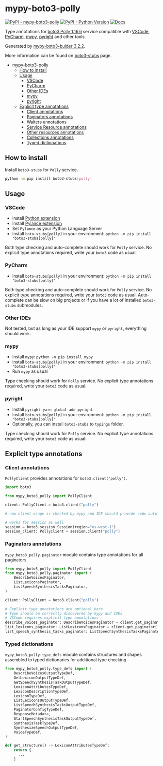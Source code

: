 # mypy-boto3-polly

[![PyPI - mypy-boto3-polly](https://img.shields.io/pypi/v/mypy-boto3-polly.svg?color=blue)](https://pypi.org/project/mypy-boto3-polly)
[![PyPI - Python Version](https://img.shields.io/pypi/pyversions/mypy-boto3-polly.svg?color=blue)](https://pypi.org/project/mypy-boto3-polly)
[![Docs](https://img.shields.io/readthedocs/mypy-boto3-builder.svg?color=blue)](https://mypy-boto3-builder.readthedocs.io/)

Type annotations for
[boto3.Polly 1.16.6](https://boto3.amazonaws.com/v1/documentation/api/1.16.6/reference/services/polly.html#Polly) service
compatible with
[VSCode](https://code.visualstudio.com/),
[PyCharm](https://www.jetbrains.com/pycharm/),
[mypy](https://github.com/python/mypy),
[pyright](https://github.com/microsoft/pyright)
and other tools.

Generated by [mypy-boto3-buider 3.2.2](https://github.com/vemel/mypy_boto3_builder).

More information can be found on [boto3-stubs](https://pypi.org/project/boto3-stubs/) page.

- [mypy-boto3-polly](#mypy-boto3-polly)
  - [How to install](#how-to-install)
  - [Usage](#usage)
    - [VSCode](#vscode)
    - [PyCharm](#pycharm)
    - [Other IDEs](#other-ides)
    - [mypy](#mypy)
    - [pyright](#pyright)
  - [Explicit type annotations](#explicit-type-annotations)
    - [Client annotations](#client-annotations)
    - [Paginators annotations](#paginators-annotations)
    - [Waiters annotations](#waiters-annotations)
    - [Service Resource annotations](#service-resource-annotations)
    - [Other resources annotations](#other-resources-annotations)
    - [Collections annotations](#collections-annotations)
    - [Typed dictionations](#typed-dictionations)

## How to install

Install `boto3-stubs` for `Polly` service.

```bash
python -m pip install boto3-stubs[polly]
```

## Usage

### VSCode

- Install [Python extension](https://marketplace.visualstudio.com/items?itemName=ms-python.python)
- Install [Pylance extension](https://marketplace.visualstudio.com/items?itemName=ms-python.vscode-pylance)
- Set `Pylance` as your Python Language Server
- Install `boto-stubs[polly]` in your environment: `python -m pip install 'boto3-stubs[polly]'`

Both type checking and auto-complete should work for `Polly` service.
No explicit type annotations required, write your `boto3` code as usual.

### PyCharm

- Install `boto-stubs[polly]` in your environment: `python -m pip install 'boto3-stubs[polly]'`

Both type checking and auto-complete should work for `Polly` service.
No explicit type annotations required, write your `boto3` code as usual.
Auto-complete can be slow on big projects or if you have a lot of installed `boto3-stubs` submodules.

### Other IDEs

Not tested, but as long as your IDE support `mypy` or `pyright`, everything should work.

### mypy

- Install `mypy`: `python -m pip install mypy`
- Install `boto-stubs[polly]` in your environment: `python -m pip install 'boto3-stubs[polly]'`
- Run `mypy` as usual

Type checking should work for `Polly` service.
No explicit type annotations required, write your `boto3` code as usual.

### pyright

- Install `pyright`: `yarn global add pyright`
- Install `boto-stubs[polly]` in your environment: `python -m pip install 'boto3-stubs[polly]'`
- Optionally, you can install `boto3-stubs` to `typings` folder.

Type checking should work for `Polly` service.
No explicit type annotations required, write your `boto3` code as usual.

## Explicit type annotations

### Client annotations

`PollyClient` provides annotations for `boto3.client("polly")`.

```python
import boto3

from mypy_boto3_polly import PollyClient

client: PollyClient = boto3.client("polly")

# now client usage is checked by mypy and IDE should provide code auto-complete

# works for session as well
session = boto3.session.Session(region="us-west-1")
session_client: PollyClient = session.client("polly")
```

### Paginators annotations

`mypy_boto3_polly.paginator` module contains type annotations for all paginators.

```python
from mypy_boto3_polly import PollyClient
from mypy_boto3_polly.paginator import (
    DescribeVoicesPaginator,
    ListLexiconsPaginator,
    ListSpeechSynthesisTasksPaginator,
)

client: PollyClient = boto3.client("polly")

# Explicit type annotations are optional here
# Type should be correctly discovered by mypy and IDEs
# VSCode requires explicit type annotations
describe_voices_paginator: DescribeVoicesPaginator = client.get_paginator("describe_voices")
list_lexicons_paginator: ListLexiconsPaginator = client.get_paginator("list_lexicons")
list_speech_synthesis_tasks_paginator: ListSpeechSynthesisTasksPaginator = client.get_paginator("list_speech_synthesis_tasks")
```







### Typed dictionations

`mypy_boto3_polly.type_defs` module contains structures and shapes assembled
to typed dictionaries for additional type checking.

```python
from mypy_boto3_polly.type_defs import (
    DescribeVoicesOutputTypeDef,
    GetLexiconOutputTypeDef,
    GetSpeechSynthesisTaskOutputTypeDef,
    LexiconAttributesTypeDef,
    LexiconDescriptionTypeDef,
    LexiconTypeDef,
    ListLexiconsOutputTypeDef,
    ListSpeechSynthesisTasksOutputTypeDef,
    PaginatorConfigTypeDef,
    ResponseMetadata,
    StartSpeechSynthesisTaskOutputTypeDef,
    SynthesisTaskTypeDef,
    SynthesizeSpeechOutputTypeDef,
    VoiceTypeDef,
)

def get_structure() -> LexiconAttributesTypeDef:
    return {
      ...
    }
```
